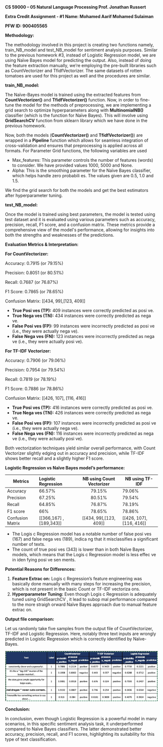 ﻿**CS 59000 – 05 Natural Language Processing Prof. Jonathan Russert** 

**Extra Credit Assignment - #1 Name: Mohamed Aarif Mohamed Sulaiman**  

**PFW ID: 900405565** 

**Methodology:** 

The methodology involved in this project is creating two functions namely, train\_NB\_model and test\_NB\_model for sentiment analysis purposes. Similar to the previous homework #3, instead of Logistic Regression model, we are using Naïve Bayes model for predicting the output. Also, instead of doing the feature extraction manually, we’re employing the pre-built libraries such as CountVectorizer and TfidfVectorizer. The same datasets of rotten tomatoes are used for this project as well and the procedures are similar. 

**train\_NB\_model:** 

The Naïve-Bayes model is trained using the extracted features from **CountVectorizer()** and  **TfidfVectorizer()**  function.  Now,  in  order  to  fine-tune  the  model  for  the  methods  of preprocessing,  we  are  implementing  a  grid  search  to  optimize  hyperparameters  along  with **MultinomialNB()**  classifier  (which  is  the  function  for  Naïve  Bayes).  This  will  involve  using **GridSearchCV** function from sklearn library which we have done in the previous homework. 

Now,  both  the  models  (**CountVectorizer()**  and  **TfidfVectorizer()**)  are  wrapped  in  a **Pipeline** function which allows for seamless integration of cross-validation and ensures that preprocessing is applied across all formats. For Parameter Grid functions, the following variables are used 

- Max\_features: This parameter controls the number of features (words) to consider. We have provided values 1000, 5000 and None. 
- Alpha: This is the smoothing parameter for the Naïve Bayes classifier, which helps handle zero probabili es. The values given are 0.5, 1.0 and 1.5. 

We find the grid search for both the models and get the best estimators after hyperparameter tuning. 

**test\_NB\_model:** 

Once the model is trained using best parameters, the model is tested using test dataset and it is evaluated using various parameters such as accuracy, precision, recall, F1 score, and a confusion matrix. These metrics provide a comprehensive view of the model's performance, allowing for insights into both the strengths and weaknesses of the predictions. 

**Evaluation Metrics & Interpretation:** 

**For CountVectorizer:** 

Accuracy: 0.7915 (or 79.15%) 

Precision: 0.8051 (or 80.51%) 

Recall: 0.7687 (or 76.87%) 

F1 Score: 0.7865 (or 78.65%) 

Confusion Matrix: [[434, 99],[123, 409]] 

- **True Posi ves (TP):** 409 instances were correctly predicted as posi ve.  
- **True Nega ves (TN):** 434 instances were correctly predicted as nega ve.  
- **False Posi ves (FP):** 99 instances were incorrectly predicted as posi ve (i.e., they were actually nega ve). 
- **False Nega ves (FN):** 123 instances were incorrectly predicted as nega ve (i.e., they were actually posi ve). 

**For TF-IDF Vectorizer:** 

Accuracy: 0.7906 (or 79.06%) 

Precision: 0.7954 (or 79.54%) 

Recall: 0.7819 (or 78.19%) 

F1 Score: 0.7886 (or 78.86%)  

Confusion Matrix: [[426, 107], [116, 416]] 

- **True Posi ves (TP):** 416 instances were correctly predicted as posi ve.  
- **True Nega ves (TN):** 426 instances were correctly predicted as nega ve.  
- **False Posi ves (FP):** 107 instances were incorrectly predicted as posi ve (i.e., they were actually nega ve). 
- **False Nega ves (FN):** 116 instances were incorrectly predicted as nega ve (i.e., they were actually posi ve). 

Both vectorization techniques yield similar overall performance, with Count Vectorizer slightly edging out in accuracy and precision, while TF-IDF shows better recall and a slightly higher F1 score. 

**Logistic Regression vs Naïve Bayes model’s performance:** 



|**Metrics** |**Logistic Regression** |**NB using Count Vectorizer** |**NB using TF-IDF** |
| - | :- | :-: | - |
|Accuracy |66\.57% |79\.15% |79\.06% |
|Precision |67\.25% |80\.51% |79\.54% |
|Recall |64\.85% |76\.87% |78\.19% |
|F1 score |66% |78\.65% |78\.86% |
|Confusion Matrix |[[366,167] , [189,343]] |[[434, 99],[123, 409]] |[[426, 107], [116, 416]] |



- The Logis c Regression model has a notable number of false posi ves (167) and false nega ves (189), indica ng that it misclassifies a significant number of texts. 
- The count of true posi ves (343) is lower than in both Naïve Bayes models, which means that the Logis c Regression model is less effec ve in iden fying posi ve sen ments.

**Potential Reasons for Differences:** 

1. **Feature Extrac on:** Logis c Regression’s feature engineering was basically done manually with many steps for increasing the precision, which is not present in the basic Count or TF-IDF vectoriza ons. 
1. **Hyperparameter  Tuning:**  Even  though  Logis c  Regression  is  adequately  tuned  using GridSearchCV , it lead to subop mal performance compared to the more straigh orward Naïve Bayes approach due to manual feature extrac on. 

**Output file comparison:** 

Let us randomly take five samples from the output file of CountVectorizer, TF-IDF and Logistic Regression. Here, notably three text inputs are wrongly predicted in Logistic Regression which is correctly identified by Naïve-Bayes. 

![](Aspose.Words.71a1b0b4-7af5-4542-b5ec-4c076037d4d9.001.jpeg)

**Conclusion:** 

In conclusion, even though Logistic Regression is a powerful model in many scenarios, in this specific sentiment analysis task, it underperformed compared to Naïve Bayes classifiers. The latter demonstrated better accuracy, precision, recall, and F1 scores, highlighting its suitability for this type of text classification. 
